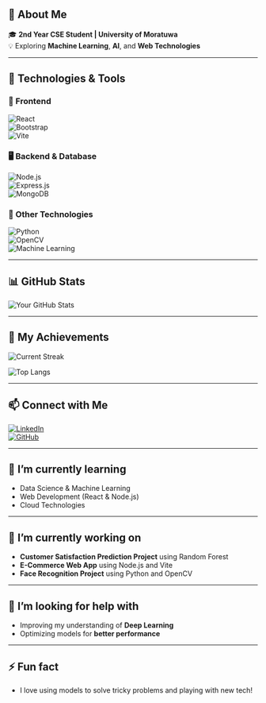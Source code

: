 ## 🚀 About Me  
🎓 **2nd Year CSE Student | University of Moratuwa**  
💡 Exploring **Machine Learning**, **AI**, and **Web Technologies**  

---

## 🔧 Technologies & Tools  

### 🎨 Frontend  
![React](https://img.shields.io/badge/-React-61DAFB?style=flat-square&logo=react)  
![Bootstrap](https://img.shields.io/badge/-Bootstrap-563D7C?style=flat-square&logo=bootstrap)  
![Vite](https://img.shields.io/badge/-Vite-646CFF?style=flat-square&logo=vite)  

### 🖥 Backend & Database  
![Node.js](https://img.shields.io/badge/-Node.js-339933?style=flat-square&logo=node.js)  
![Express.js](https://img.shields.io/badge/-Express.js-000000?style=flat-square&logo=express)  
![MongoDB](https://img.shields.io/badge/-MongoDB-47A248?style=flat-square&logo=mongodb)  

### 🚀 Other Technologies  
![Python](https://img.shields.io/badge/-Python-3776AB?style=flat-square&logo=python)  
![OpenCV](https://img.shields.io/badge/-OpenCV-5C3EE8?style=flat-square&logo=opencv)  
![Machine Learning](https://img.shields.io/badge/-Machine%20Learning-102230?style=flat-square&logo=pytorch)  

---
## 📊 GitHub Stats  
![Your GitHub Stats](https://github-readme-stats.vercel.app/api?username=navatharshini&show_icons=true&theme=radical)

---

## 🏅 My Achievements  
![Current Streak](https://img.shields.io/badge/Current%20Streak-21%20Days-brightgreen?style=flat-square)

![Top Langs](https://github-readme-stats.vercel.app/api/top-langs/?username=navatharshini&langs_count=10&theme=radical&hide=html,css)


---

## 📫 Connect with Me  
[![LinkedIn](https://img.shields.io/badge/-LinkedIn-0077B5?style=flat-square&logo=linkedin)](https://www.linkedin.com/in/navatharshini-balachandran-64b279215?utm_source=share&utm_campaign=share_via&utm_content=profile&utm_medium=android_app)  
[![GitHub](https://img.shields.io/badge/-GitHub-333?style=flat-square&logo=github)](https://github.com/navatharshini)

---

## 🌱 I’m currently learning  
- Data Science & Machine Learning  
- Web Development (React & Node.js)  
- Cloud Technologies

---

## 🔭 I’m currently working on  
- **Customer Satisfaction Prediction Project** using Random Forest  
- **E-Commerce Web App** using Node.js and Vite  
- **Face Recognition Project** using Python and OpenCV  

---

## 🤔 I’m looking for help with  
- Improving my understanding of **Deep Learning**  
- Optimizing models for **better performance**

---

## ⚡ Fun fact  
- I love using models to solve tricky problems and playing with new tech!  
